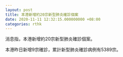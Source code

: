 ```yaml
---
layout: post
title: 本港新增約20宗新型肺炎確診個案
date: 2020-11-11 12:32:15.000000000 +08:00
categories: rthk
---
```


消息指，本港新增約20宗新型肺炎確診個案。

本港昨日新增9宗確診，累計新型肺炎確診病例有5389宗。

